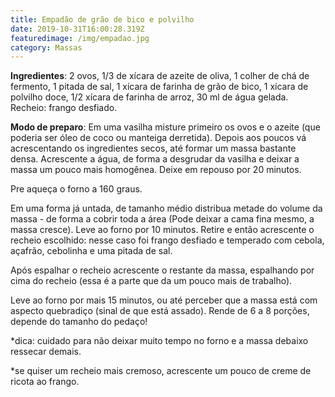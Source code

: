 ```yaml
---
title: Empadão de grão de bico e polvilho
date: 2019-10-31T16:00:28.319Z
featuredimage: /img/empadao.jpg
category: Massas
---
```

**Ingredientes**: 2 ovos, 1/3 de xícara de azeite de oliva, 1 colher de chá de fermento, 1 pitada de sal, 1 xícara de farinha de grão de bico, 1 xícara de polvilho doce, 1/2 xícara de farinha de arroz, 30 ml de água gelada. Recheio: frango desfiado. 

**Modo de preparo**: Em uma vasilha misture primeiro os ovos e o azeite (que poderia ser óleo de coco ou manteiga derretida). Depois aos poucos vá acrescentando os ingredientes secos, até formar um massa bastante densa. Acrescente a água, de forma a desgrudar da vasilha e deixar a massa um pouco mais homogênea. Deixe em repouso por 20 minutos. 

Pre aqueça o forno a 160 graus. 

Em uma forma já untada, de tamanho médio distribua metade do volume da massa - de forma a cobrir toda a área (Pode deixar a cama fina mesmo, a massa cresce). Leve ao forno por 10 minutos. Retire e então acrescente o recheio escolhido: nesse caso foi frango desfiado e temperado com cebola, açafrão, cebolinha e uma pitada de sal. 

Após espalhar o recheio acrescente o restante da massa, espalhando por cima do recheio (essa é a parte que da um pouco mais de trabalho).

Leve ao forno por mais 15 minutos, ou até perceber que a massa está com aspecto quebradiço (sinal de que está assado). Rende de 6 a 8 porções, depende do tamanho do pedaço! 

\*dica: cuidado para não deixar muito tempo no forno e a massa debaixo ressecar demais. 

\*se quiser um recheio mais cremoso, acrescente um pouco de creme de ricota ao frango.
